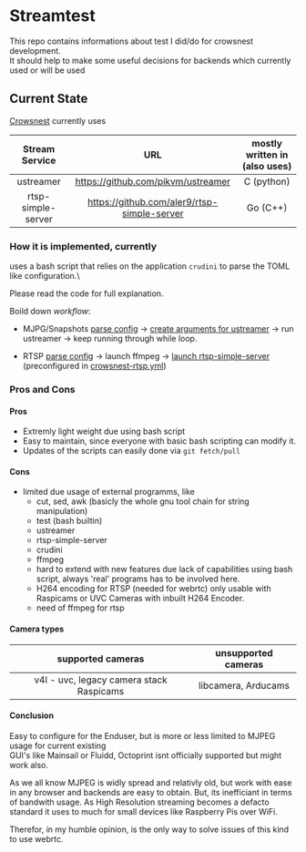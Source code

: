 # Streamtest

This repo contains informations about test I did/do for crowsnest development.\
It should help to make some useful decisions for backends which currently used or will be used

## Current State

[Crowsnest](https://github.com/mainsail-crew/crowsnest.git) currently uses

|   Stream Service   |                     URL                     | mostly written in (also uses) |
| :----------------: | :-----------------------------------------: | :---------------------------: |
|     ustreamer      |     https://github.com/pikvm/ustreamer      |          C (python)           |
| rtsp-simple-server | https://github.com/aler9/rtsp-simple-server |           Go (C++)            |

### How it is implemented, currently

uses a bash script that relies on the application `crudini` to parse the TOML like configuration.\

Please read the code for full explanation.

Boild down _workflow_:

-   MJPG/Snapshots
    [parse config](https://github.com/mainsail-crew/crowsnest/blob/master/libs/configparser.sh) -> [create arguments for ustreamer](https://github.com/mainsail-crew/crowsnest/blob/master/libs/ustreamer.sh) -> run ustreamer -> keep running through while loop.

-   RTSP
    [parse config](https://github.com/mainsail-crew/crowsnest/blob/master/libs/configparser.sh) -> launch ffmpeg -> [launch rtsp-simple-server](https://github.com/mainsail-crew/crowsnest/blob/master/libs/rtspsimple.sh) (preconfigured in [crowsnest-rtsp.yml](https://github.com/mainsail-crew/crowsnest/blob/master/resources/crowsnest-rtsp.yml))

### Pros and Cons

#### Pros

-   Extremly light weight due using bash script
-   Easy to maintain, since everyone with basic bash scripting can modify it.
-   Updates of the scripts can easily done via `git fetch/pull`

#### Cons

-   limited due usage of external programms, like
    -   cut, sed, awk (basicly the whole gnu tool chain for string manipulation)
    -   test (bash builtin)
    -   ustreamer
    -   rtsp-simple-server
    -   crudini
    -   ffmpeg
    -   hard to extend with new features due lack of capabilities using bash script, always 'real' programs has to be involved here.
    -   H264 encoding for RTSP (needed for webrtc) only usable with Raspicams or UVC Cameras with inbuilt H264 Encoder.
    -   need of ffmpeg for rtsp

#### Camera types

|            supported cameras             | unsupported cameras |
| :--------------------------------------: | :-----------------: |
| v4l - uvc, legacy camera stack Raspicams | libcamera, Arducams |

#### Conclusion

Easy to configure for the Enduser, but is more or less limited to MJPEG usage for current existing\
GUI's like Mainsail or Fluidd, Octoprint isnt officially supported but might work also.

As we all know MJPEG is widly spread and relativly old, but work with ease in any browser and backends are easy to obtain. But, its inefficiant in terms of bandwith usage. As High Resolution streaming becomes a defacto standard it uses to much for small devices like Raspberry Pis over WiFi.

Therefor, in my humble opinion, is the only way to solve issues of this kind to use webrtc.
